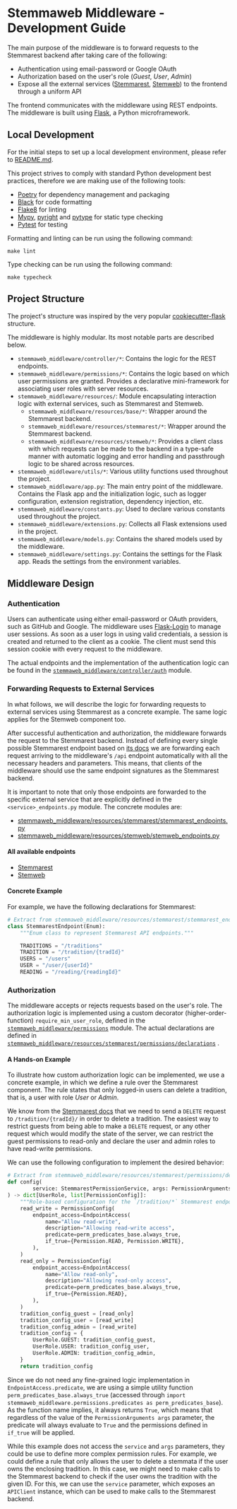 # Stemmaweb Middleware - Development Guide

The main purpose of the middleware is to forward requests to the Stemmarest backend after taking care of the following:

- Authentication using email-password or Google OAuth
- Authorization based on the user's role (*Guest*, *User*, *Admin*)
- Expose all the external
  services ([Stemmarest](http://dhuniwien.github.io/tradition_repo/), [Stemweb](https://github.com/DHUniWien/Stemweb))
  to the frontend through a uniform API

The frontend communicates with the middleware using REST endpoints. The middleware is built
using [Flask](http://flask.pocoo.org/), a Python microframework.

## Local Development

For the initial steps to set up a local development environment, please refer to [README.md](./README.md).

This project strives to comply with standard Python development best practices, therefore we are making use of the
following tools:

- [Poetry](https://python-poetry.org/) for dependency management and packaging
- [Black](https://github.com/psf/black) for code formatting
- [Flake8](https://flake8.pycqa.org/en/latest/) for linting
- [Mypy](http://mypy-lang.org/), [pyright](https://github.com/microsoft/pyright)
  and [pytype](https://google.github.io/pytype/) for static type checking
- [Pytest](https://docs.pytest.org/en/latest/) for testing

Formatting and linting can be run using the following command:

```shell
make lint
```

Type checking can be run using the following command:

```shell
make typecheck
```

## Project Structure

The project's structure was inspired by the very
popular [cookiecutter-flask](https://github.com/cookiecutter-flask/cookiecutter-flask/tree/master/%7B%7Bcookiecutter.app_name%7D%7D/%7B%7Bcookiecutter.app_name%7D%7D)
structure.

The middleware is highly modular. Its most notable parts are described below.

- `stemmaweb_middleware/controller/*`: Contains the logic for the REST endpoints.
- `stemmaweb_middleware/permissions/*`: Contains the logic based on which user permissions are granted. Provides a
  declarative mini-framework for associating user roles with server resources.
- `stemmaweb_middleware/resources/`: Module encapsulating interaction logic with external services, such as Stemmarest
  and Stemweb.
    - `stemmaweb_middleware/resources/base/*`: Wrapper around the Stemmarest backend.
    - `stemmaweb_middleware/resources/stemmarest/*`: Wrapper around the Stemmarest backend.
    - `stemmaweb_middleware/resources/stemweb/*`: Provides a client class with which requests can be made to the backend
      in a type-safe manner with automatic logging and error handling and passthrough logic to be shared across
      resources.
- `stemmaweb_middleware/utils/*`: Various utility functions used throughout the project.
- `stemmaweb_middleware/app.py`: The main entry point of the middleware. Contains the Flask app and the
  initialization logic, such as logger configuration, extension registration, dependency injection, etc.
- `stemmaweb_middleware/constants.py`: Used to declare various constants used throughout the project.
- `stemmaweb_middleware/extensions.py`: Collects all Flask extensions used in the project.
- `stemmaweb_middleware/models.py`: Contains the shared models used by the middleware.
- `stemmaweb_middleware/settings.py`: Contains the settings for the Flask app. Reads the settings from the
  environment variables.

## Middleware Design

### Authentication

Users can authenticate using either email-password or OAuth providers, such as GitHub and Google. The middleware
uses [Flask-Login](https://flask-login.readthedocs.io/en/latest/) to manage user sessions. As soon as a user logs in
using valid credentials, a session is created and returned to the client as a cookie. The client must send this session
cookie with every request to the middleware.

The actual endpoints and the implementation of the authentication logic can be found
in the [`stemmaweb_middleware/controller/auth`](./stemmaweb_middleware/controller/auth) module.

### Forwarding Requests to External Services

In what follows, we will describe the logic for forwarding requests to external services using Stemmarest as a concrete
example. The same logic applies for the Stemweb component too.

After successful authentication and authorization, the middleware forwards the request to the Stemmarest backend.
Instead of defining every single possible Stemmarest endpoint based
on [its docs](https://dhuniwien.github.io/tradition_repo) we are forwarding each request arriving to the
middleware's `/api` endpoint automatically with all the necessary headers and parameters. This means, that clients of
the middleware should use the same endpoint signatures as the Stemmarest backend.

It is important to note that only those endpoints are forwarded to the specific external service that are explicitly
defined in the `<service>_endpoints.py` module. The concrete modules are:

- [stemmaweb_middleware/resources/stemmarest/stemmarest_endpoints.py](stemmaweb_middleware/resources/stemmarest/stemmarest_endpoints.py)
- [stemmaweb_middleware/resources/stemweb/stemweb_endpoints.py](stemmaweb_middleware/resources/stemweb/stemweb_endpoints.py)

#### All available endpoints

- [Stemmarest](https://dhuniwien.github.io/tradition_repo/)
- [Stemweb](https://github.com/tla/stemmaweb/issues/103#issuecomment-1416056239)

#### Concrete Example

For example, we have the following declarations for Stemmarest:

```python
# Extract from stemmaweb_middleware/resources/stemmarest/stemmarest_endpoints.py
class StemmarestEndpoint(Enum):
    """Enum class to represent Stemmarest API endpoints."""

    TRADITIONS = "/traditions"
    TRADITION = "/tradition/{tradId}"
    USERS = "/users"
    USER = "/user/{userId}"
    READING = "/reading/{readingId}"
```

### Authorization

The middleware accepts or rejects requests based on the user's role. The authorization logic is implemented using
a custom decorator (higher-order-function) `require_min_user_role`, defined in
the [`stemmaweb_middleware/permissions`](./stemmaweb_middleware/permissions) module. The actual declarations are defined
in [`stemmaweb_middleware/resources/stemmarest/permissions/declarations`](stemmaweb_middleware/resources/stemmarest/permissions/declarations)
.

#### A Hands-on Example

To illustrate how custom authorization logic can be implemented, we use a concrete example, in which we define a rule
over the Stemmarest component. The rule states that only logged-in users can delete a tradition, that is, a user with
role *User* or *Admin*.

We know from the [Stemmarest docs](https://dhuniwien.github.io/tradition_repo/) that we need to send a `DELETE` request
to `/tradition/{tradId}/` in order to delete a tradition. The easiest way to restrict guests from being able to make
a `DELETE` request, or any other request which would modify the state of the server, we can restrict the guest
permissions to read-only and declare the user and admin roles to have read-write permissions.

We can use the following configuration to implement the desired behavior:

```python
# Extract from stemmaweb_middleware/resources/stemmarest/permissions/declarations/tradition.py
def config(
        service: StemmarestPermissionService, args: PermissionArguments
) -> dict[UserRole, list[PermissionConfig]]:
    """Role-based configuration for the `/tradition/*` Stemmarest endpoint."""
    read_write = PermissionConfig(
        endpoint_access=EndpointAccess(
            name="Allow read-write",
            description="Allowing read-write access",
            predicate=perm_predicates_base.always_true,
            if_true={Permission.READ, Permission.WRITE},
        ),
    )
    read_only = PermissionConfig(
        endpoint_access=EndpointAccess(
            name="Allow read-only",
            description="Allowing read-only access",
            predicate=perm_predicates_base.always_true,
            if_true={Permission.READ},
        ),
    )
    tradition_config_guest = [read_only]
    tradition_config_user = [read_write]
    tradition_config_admin = [read_write]
    tradition_config = {
        UserRole.GUEST: tradition_config_guest,
        UserRole.USER: tradition_config_user,
        UserRole.ADMIN: tradition_config_admin,
    }
    return tradition_config
```

Since we do not need any fine-grained logic implementation in `EndpointAccess.predicate`, we are using a simple
utility function `perm_predicates_base.always_true` (accessed
through `import stemmaweb_middleware.permissions.predicates as perm_predicates_base`). As the function name implies,
it always returns `True`, which means that regardless of the value of the `PermissionArguments args` parameter,
the predicate will always evaluate to `True` and the permissions defined in `if_true` will be applied.

While this example does not access the `service` and `args` parameters, they could be use to define more complex
permission rules. For example, we could define a rule that only allows the user to delete a stemmata if the user owns
the enclosing tradition. In this case, we might need to make calls to the Stemmarest backend to check if the user
owns the tradition with the given ID. For this, we can use the `service` parameter, which exposes an `APIClient`
instance, which can be used to make calls to the Stemmarest backend.